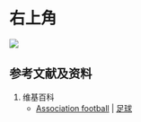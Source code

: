 # 右上角

![](/images/在解剖学基础下进行身体锻炼/足球运动过程中的肌肉受力原理/射门/右上角/1a1.jpg)

## 参考文献及资料

1. 维基百科
	- [Association football](https://en.wikipedia.org/wiki/Association_football) | [足球](https://zh.wikipedia.org/wiki/%E8%B6%B3%E7%90%83)


